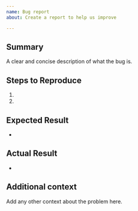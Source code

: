 ```yaml
---
name: Bug report
about: Create a report to help us improve

---
```


## Summary

A clear and concise description of what the bug is.

## Steps to Reproduce

1.
1.

## Expected Result

-

## Actual Result

-

## Additional context

Add any other context about the problem here.
